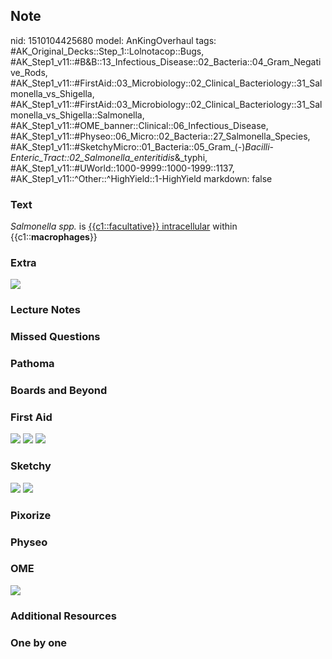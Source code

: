 ## Note
nid: 1510104425680
model: AnKingOverhaul
tags: #AK_Original_Decks::Step_1::Lolnotacop::Bugs, #AK_Step1_v11::#B&B::13_Infectious_Disease::02_Bacteria::04_Gram_Negative_Rods, #AK_Step1_v11::#FirstAid::03_Microbiology::02_Clinical_Bacteriology::31_Salmonella_vs_Shigella, #AK_Step1_v11::#FirstAid::03_Microbiology::02_Clinical_Bacteriology::31_Salmonella_vs_Shigella::Salmonella, #AK_Step1_v11::#OME_banner::Clinical::06_Infectious_Disease, #AK_Step1_v11::#Physeo::06_Micro::02_Bacteria::27_Salmonella_Species, #AK_Step1_v11::#SketchyMicro::01_Bacteria::05_Gram_(-)_Bacilli_-_Enteric_Tract::02_Salmonella_enteritidis_&_typhi, #AK_Step1_v11::#UWorld::1000-9999::1000-1999::1137, #AK_Step1_v11::^Other::^HighYield::1-HighYield
markdown: false

### Text
<i>Salmonella spp.</i> is <u>{{c1::facultative}} intracellular</u>
within {{c1::<b>macrophages</b>}}

### Extra
<img src="paste-95850785145317.jpg">

### Lecture Notes


### Missed Questions


### Pathoma


### Boards and Beyond


### First Aid
<img src="tmpsj1krhcc.png"> <img src="tmp1ut5brro.png"> <img src=
"tmpruwstlwj.png">

### Sketchy
<img src="paste-17888538787843.jpg"> <img src=
"paste-b077979bf4b434cbbabac2f64033432b3480d937.png">

### Pixorize


### Physeo


### OME
<div class="ome-widget">
  <a href=
  "https://onlinemeded.org/spa/infectious-disease?ref=anki"><img src="_OME_AnkiFlashcards_Topic_2.png"></a>
</div>

### Additional Resources


### One by one

